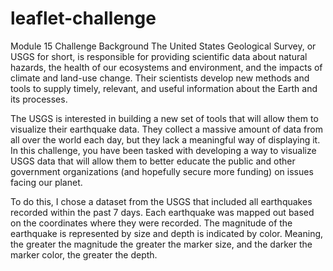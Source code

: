 # leaflet-challenge
Module 15 Challenge
Background
The United States Geological Survey, or USGS for short, is responsible for providing scientific data about natural hazards, the health of our ecosystems and environment, and the impacts of climate and land-use change. Their scientists develop new methods and tools to supply timely, relevant, and useful information about the Earth and its processes.

The USGS is interested in building a new set of tools that will allow them to visualize their earthquake data. They collect a massive amount of data from all over the world each day, but they lack a meaningful way of displaying it. In this challenge, you have been tasked with developing a way to visualize USGS data that will allow them to better educate the public and other government organizations (and hopefully secure more funding) on issues facing our planet.

To do this, I chose a dataset from the USGS that included all earthquakes recorded within the past 7 days.  Each earthquake was mapped out based on the coordinates where they were recorded.  The magnitude of the earthquake is represented by size and depth is indicated by color.  Meaning, the greater the magnitude the greater the marker size, and the darker the marker color, the greater the depth.